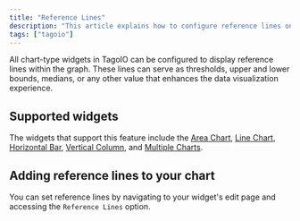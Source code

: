 ```yaml
---
title: "Reference Lines"
description: "This article explains how to configure reference lines on TagoIO chart-type widgets and lists which widgets support this feature."
tags: ["tagoio"]
---
```


All chart-type widgets in TagoIO can be configured to display reference lines within the graph. These lines can serve as thresholds, upper and lower bounds, medians, or any other value that enhances the data visualization experience.

<!-- Image placeholder removed for build -->

## Supported widgets

The widgets that support this feature include the [Area Chart](../widgets/area-chart-widget), [Line Chart](../widgets/line-chart-widget), [Horizontal Bar](../widgets/horizontal-bar-widget), [Vertical Column](../widgets/vertical-column-widget), and [Multiple Charts](../widgets/multiple-charts-widget).

## Adding reference lines to your chart

You can set reference lines by navigating to your widget's edit page and accessing the `Reference Lines` option.